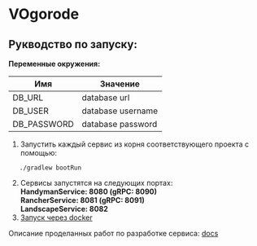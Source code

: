 # VOgorode

## Рукводство по запуску:

<b>Переменные окружения:</b>

| Имя         | Значение          |
|-------------|-------------------|
| DB_URL      | database url      |
| DB_USER     | database username |
| DB_PASSWORD | database password |

1. Запустить каждый сервис из корня соответствующего проекта с помощью:

```
   ./gradlew bootRun
```

2. Сервисы запустятся на следующих портах:  
   <b>HandymanService: 8080 (gRPC: 8090)</b>  
   <b>RancherService: 8081 (gRPC: 8091)</b>  
   <b>LandscapeService: 8082</b>
3. [Запуск через docker](dev/readme.md)

Описание проделанных работ по разработке сервиса: [docs](./docs)
    